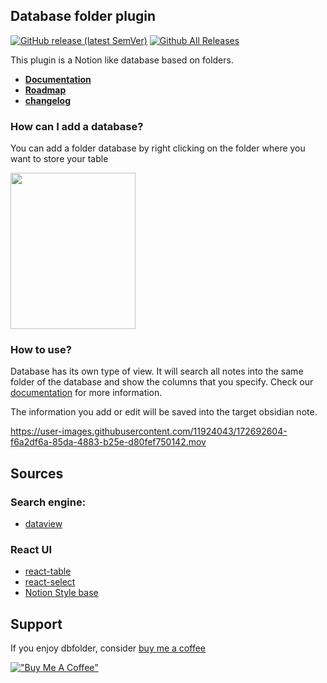 ## Database folder plugin
[![GitHub release (latest SemVer)](https://img.shields.io/github/v/release/RafaelGB/obsidian-db-folder?style=for-the-badge&sort=semver)](https://github.com/RafaelGB/obsidian-db-folder/releases/latest)
[![Github All Releases](https://img.shields.io/github/downloads/RafaelGB/obsidian-db-folder/total?style=for-the-badge)]()

This plugin is a Notion like database based on folders.

- **[Documentation](https://rafaelgb.github.io/obsidian-db-folder/)**
- **[Roadmap](https://github.com/RafaelGB/obsidian-db-folder/projects/1)**
- **[changelog](https://rafaelgb.github.io/obsidian-db-folder/changelog/)**
### How can I add a database?
You can add a folder database by right clicking on the folder where you want to store your table

<img src="https://github.com/RafaelGB/obsidian-db-folder/blob/master/docs/resources/AddDatabase.gif" width="200" height="250"/>

### How to use?
Database has its own type of view. It will search all notes into the same folder of the database and show the columns that you specify. Check our [documentation](https://rafaelgb.github.io/obsidian-db-folder/features/rows/) for more information.

The information you add or edit will be saved into the target obsidian note.


https://user-images.githubusercontent.com/11924043/172692604-f6a2df6a-85da-4883-b25e-d80fef750142.mov

## Sources
### Search engine:
- [dataview](https://github.com/blacksmithgu/obsidian-dataview)

### React UI
- [react-table](https://github.com/TanStack/react-table)
- [react-select](https://react-select.com/home)
- [Notion Style base](https://github.com/archit-p/editable-react-table)

## Support
If you enjoy dbfolder, consider [buy me a coffee](https://www.buymeacoffee.com/5tsytn22v9Z)

[!["Buy Me A Coffee"](https://www.buymeacoffee.com/assets/img/custom_images/orange_img.png)](https://www.buymeacoffee.com/5tsytn22v9Z)
